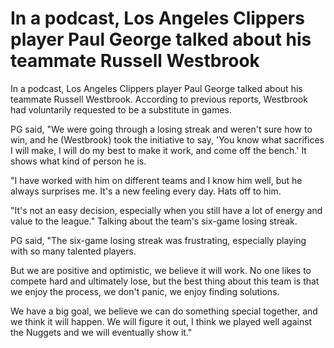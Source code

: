 #  In a podcast, Los Angeles Clippers player Paul George talked about his teammate Russell Westbrook 
  In a podcast, Los Angeles Clippers player Paul George talked about his teammate Russell Westbrook. According to previous reports, Westbrook had voluntarily requested to be a substitute in games.

 PG said, "We were going through a losing streak and weren't sure how to win, and he (Westbrook) took the initiative to say, 'You know what sacrifices I will make, I will do my best to make it work, and come off the bench.' It shows what kind of person he is.

 "I have worked with him on different teams and I know him well, but he always surprises me. It's a new feeling every day. Hats off to him.

 "It's not an easy decision, especially when you still have a lot of energy and value to the league." Talking about the team's six-game losing streak.

 PG said, "The six-game losing streak was frustrating, especially playing with so many talented players.

 But we are positive and optimistic, we believe it will work. No one likes to compete hard and ultimately lose, but the best thing about this team is that we enjoy the process, we don't panic, we enjoy finding solutions.

 We have a big goal, we believe we can do something special together, and we think it will happen. We will figure it out, I think we played well against the Nuggets and we will eventually show it."